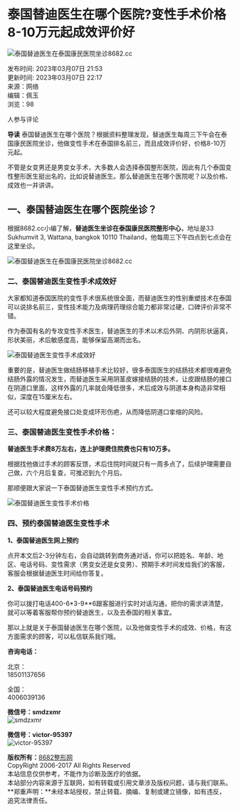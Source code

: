 # 泰国替迪医生在哪个医院?变性手术价格8-10万元起成效评价好

![泰国替迪医生在泰国康民医院坐诊8682.cc](https://img.8682.cc/uploadfile/2023/0307/20230307426928.jpg)

发布时间: 2023年03月07日 21:53  
更新时间: 2023年03月07日 22:17  
来源：网络  
编辑：佩玉  
浏览：98  

人参与评论  

**导读** 泰国替迪医生在哪个医院？根据资料整理发现，替迪医生每周三下午会在泰国康民医院坐诊，他做变性手术在泰国排名前三，而且成效评价好，价格8-10万元起。

不管是女变男还是男变女手术，大多数人会选择泰国整形医院，因此有几个泰国变性整形医生挺出名的，比如说替迪医生。那么替迪医生在哪个医院呢？以及价格、成效也一并讲讲。

## 一、泰国替迪医生在哪个医院坐诊？

根据8682.cc小编了解，**替迪医生坐诊在泰国康民医院整形中心**，地址是33 Sukhumvit 3, Wattana, bangkok 10110 Thailand，他每周三下午四点到七点会在这里坐诊。

![泰国替迪医生在泰国康民医院坐诊8682.cc](https://img.8682.cc/uploadfile/2023/0307/20230307426928.jpg)

### 二、泰国替迪医生变性手术成效好

大家都知道泰国医院的变性手术很系统很全面，而替迪医生的性别重塑技术在泰国可以说排名前三，变性技术能力及病理药理综合能力都非常过硬，口碑评价非常不错。

作为泰国有名的专攻变性手术医生，替迪医生的手术以术后外阴、内阴形状逼真，形状美丽，术后敏感度高，能够保留高潮而出名。

![泰国替迪医生变性手术成效好](https://img.8682.cc/uploadfile/2023/0307/20230307386880.jpg)

重要的是，替迪医生做结肠移植手术比较好，很多泰国医生的结肠技术都很难避免结肠外露的情况发生，而替迪医生采用阴茎皮嫁接结肠的技术，让皮跟结肠的接口在阴道口里面，这样外露的几率就会降低很多，术后成效与阴道本身构造非常相似，深度在15厘米左右。

还可以较大程度避免接口处变成环形伤疤，从而降低阴道口挛缩的风险。

### 三、泰国替迪医生变性手术价格：

**替迪医生手术费8万左右，连上护理费住院费也只有10万多。**

根据找他做过手术的顾客反馈，术后住院时间就只有一周多点了，后续护理需要自己做，六个月后复查，可推迟到九个月后。

那顺便跟大家说一下泰国替迪医生变性手术预约方式。

![泰国替迪医生变性手术价格](https://img.8682.cc/uploadfile/2023/0307/20230307765261.jpg)

### 四、预约泰国替迪医生变性手术

**1、泰国替迪医生网上预约**

点开本文后2-3分钟左右，会自动跳转到商务通对话，你可以把姓名、年龄、地区、电话号码、变性需求（男变女还是女变男）、预期手术时间发给我们的客服，客服会根据替迪医生时间给你答复。

**2、泰国替迪医生电话号码预约**

你可以拨打电话400-6\*3-9\*\*6跟客服进行实时对话沟通，把你的需求讲清楚，就可以等着客服帮你预约替迪医生，以及去泰国的相关事宜。

那以上就是关于泰国替迪医生在哪个医院，以及他做变性手术的成效、价格，有这方面需求的顾客，可以私信联系我们哦。

**咨询电话：**  

北京：  
18501137656  

全国：  
4006039136  

**微信号：smdzxmr**  
![smdzxmr](/statics/8682.cc/images/qr1.png)  

**微信号：victor-95397**  
![victor-95397](/statics/8682.cc/images/qr2.png)  

**版权所有：**[8682整形网](https://www.8682.cc/page/copyright.html)  
CopyRight 2006-2017 All Rights Reserved  
本站信息仅供参考，不能作为诊断及医疗的依据。  
本站部分内容来源于互联网，如有转载或引用文章涉及版权问题，请与我们联系。  
**郑重声明：**未经本站授权，禁止转载、摘编、复制或建立镜像，如有违反，追究法律责任。
<!-- tcd_original_link https://www.8682.cc/content/202303/07_216561.shtml -->
